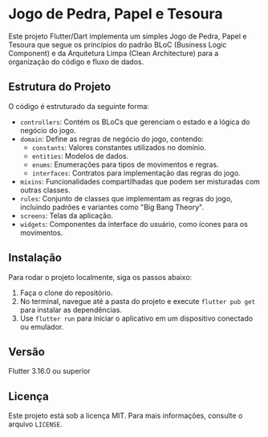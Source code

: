 # Jogo de Pedra, Papel e Tesoura

Este projeto Flutter/Dart implementa um simples Jogo de Pedra, Papel e Tesoura que segue os princípios do padrão BLoC (Business Logic Component) e da Arquitetura Limpa (Clean Architecture) para a organização do código e fluxo de dados.

## Estrutura do Projeto

O código é estruturado da seguinte forma:

- `controllers`: Contém os BLoCs que gerenciam o estado e a lógica do negócio do jogo.
- `domain`: Define as regras de negócio do jogo, contendo:
  - `constants`: Valores constantes utilizados no domínio.
  - `entities`: Modelos de dados.
  - `enums`: Enumerações para tipos de movimentos e regras.
  - `interfaces`: Contratos para implementação das regras do jogo.
- `mixins`: Funcionalidades compartilhadas que podem ser misturadas com outras classes.
- `rules`: Conjunto de classes que implementam as regras do jogo, incluindo padrões e variantes como "Big Bang Theory".
- `screens`: Telas da aplicação.
- `widgets`: Componentes da interface do usuário, como ícones para os movimentos.

## Instalação

Para rodar o projeto localmente, siga os passos abaixo:

1. Faça o clone do repositório.
2. No terminal, navegue até a pasta do projeto e execute `flutter pub get` para instalar as dependências.
3. Use `flutter run` para iniciar o aplicativo em um dispositivo conectado ou emulador.

## Versão

Flutter 3.16.0 ou superior

## Licença

Este projeto está sob a licença MIT. Para mais informações, consulte o arquivo `LICENSE`.
